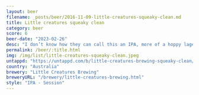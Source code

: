```yaml
---
layout: beer
filename: _posts/beer/2016-11-09-little-creatures-squeaky-clean.md
title: Little creatures squeaky clean
category: beer
score: 6
beer-date: "2023-02-26"
desc: "I don’t know how they can call this an IPA, more of a hoppy lager. Good for a hot day"
permalink: /beer/:title.html
img: /img/list/little-creatures-squeaky-clean.jpeg
untappd: "https://untappd.com/b/little-creatures-brewing-squeaky-clean/4847774"
country: "Australia"
brewery: "Little Creatures Brewing"
breweryURL: "/brewery/little-creatures-brewing.html"
style: "IPA - Session"
---
```

